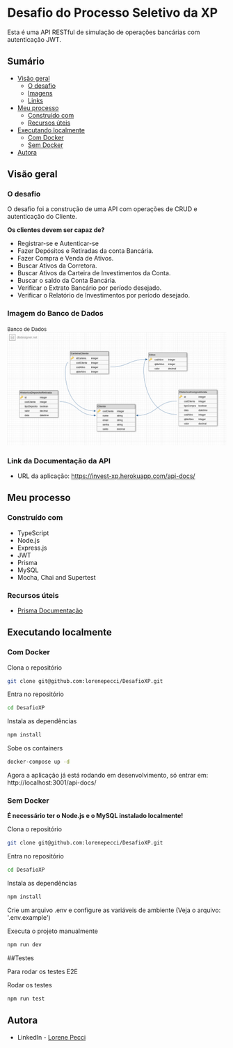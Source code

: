 # Desafio do Processo Seletivo da XP

Esta é uma API RESTful de simulação de operações bancárias com autenticação JWT.

## Sumário

- [Visão geral](#visão-geral)
  - [O desafio](#o-desafio)
  - [Imagens](#Imagem-do-banco-de-dados)
  - [Links](#Link-da-Documentação-da-API)
- [Meu processo](#meu-processo)
  - [Construído com](#construído-com)
  - [Recursos úteis](#recursos-úteis)
- [Executando localmente](#executando-localmente)
  - [Com Docker](#com-docker)
  - [Sem Docker](#sem-docker)
- [Autora](#autora)

## Visão geral

### O desafio

O desafio foi a construção de uma API com operações de CRUD e autenticação do Cliente.

**Os clientes devem ser capaz de?**

- Registrar-se e Autenticar-se
- Fazer Depósitos e Retiradas da conta Bancária.
- Fazer Compra e Venda de Ativos.
- Buscar Ativos da Corretora.
- Buscar Ativos da Carteira de Investimentos da Conta.
- Buscar o saldo da Conta Bancária.
- Verificar o Extrato Bancário por período desejado.
- Verificar o Relatório de Investimentos por período desejado.

### Imagem do Banco de Dados

<small>Banco de Dados</small>
![](./investimentosXP.png)

### Link da Documentação da API

- URL da aplicação: https://invest-xp.herokuapp.com/api-docs/

## Meu processo

### Construído com

- TypeScript
- Node.js
- Express.js
- JWT
- Prisma
- MySQL
- Mocha, Chai and Supertest

### Recursos úteis

- [Prisma Documentação](https://www.prisma.io/)

## Executando localmente

### Com Docker

Clona o repositório

```bash
git clone git@github.com:lorenepecci/DesafioXP.git
```

Entra no repositório

```bash
cd DesafioXP
```

Instala as dependências

```bash
npm install
```

Sobe os containers

```bash
docker-compose up -d
```

Agora a aplicação já está rodando em desenvolvimento, só entrar em:  http://localhost:3001/api-docs/


### Sem Docker

**É necessário ter o Node.js e o MySQL instalado localmente!**

Clona o repositório

```bash
git clone git@github.com:lorenepecci/DesafioXP.git
```

Entra no repositório

```bash
cd DesafioXP
```

Instala as dependências

```bash
npm install
```

Crie um arquivo .env e configure as variáveis de ambiente (Veja o arquivo: '.env.example') 


Executa o projeto manualmente

```bash
npm run dev
```

##Testes

Para rodar os testes E2E 

Rodar os testes

```bash
npm run test
```

## Autora

- LinkedIn - [Lorene Pecci](https://www.linkedin.com/in/lorene-pecci/)
